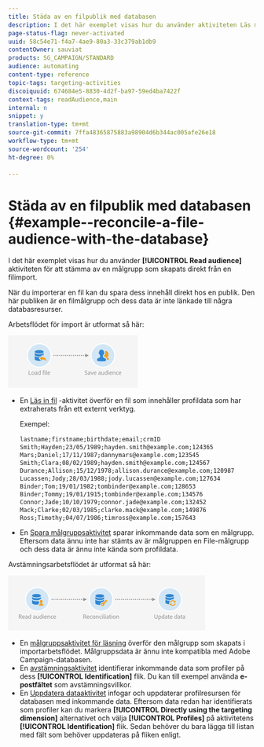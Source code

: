 ```yaml
---
title: Städa av en filpublik med databasen
description: I det här exemplet visas hur du använder aktiviteten Läs målgrupp för att stämma av en målgrupp som skapats direkt från en filimport.
page-status-flag: never-activated
uuid: 58c54e71-f4a7-4ae9-80a3-33c379ab1db9
contentOwner: sauviat
products: SG_CAMPAIGN/STANDARD
audience: automating
content-type: reference
topic-tags: targeting-activities
discoiquuid: 674684e5-8830-4d2f-ba97-59ed4ba7422f
context-tags: readAudience,main
internal: n
snippet: y
translation-type: tm+mt
source-git-commit: 7ffa48365875883a98904d6b344ac005afe26e18
workflow-type: tm+mt
source-wordcount: '254'
ht-degree: 0%

---
```



# Städa av en filpublik med databasen {#example--reconcile-a-file-audience-with-the-database}

I det här exemplet visas hur du använder **[!UICONTROL Read audience]** aktiviteten för att stämma av en målgrupp som skapats direkt från en filimport.

När du importerar en fil kan du spara dess innehåll direkt hos en publik. Den här publiken är en filmålgrupp och dess data är inte länkade till några databasresurser.

Arbetsflödet för import är utformat så här:

![](assets/readaudience_activity_example3.png)

* En [Läs in fil](../../automating/using/load-file.md) -aktivitet överför en fil som innehåller profildata som har extraherats från ett externt verktyg.

   Exempel:

   ```
   lastname;firstname;birthdate;email;crmID
   Smith;Hayden;23/05/1989;hayden.smith@example.com;124365
   Mars;Daniel;17/11/1987;dannymars@example.com;123545
   Smith;Clara;08/02/1989;hayden.smith@example.com;124567
   Durance;Allison;15/12/1978;allison.durance@example.com;120987
   Lucassen;Jody;28/03/1988;jody.lucassen@example.com;127634
   Binder;Tom;19/01/1982;tombinder@example.com;128653
   Binder;Tommy;19/01/1915;tombinder@example.com;134576
   Connor;Jade;10/10/1979;connor.jade@example.com;132452
   Mack;Clarke;02/03/1985;clarke.mack@example.com;149876
   Ross;Timothy;04/07/1986;timross@example.com;157643
   ```

* En [Spara målgruppsaktivitet](../../automating/using/save-audience.md) sparar inkommande data som en målgrupp. Eftersom data ännu inte har stämts av är målgruppen en File-målgrupp och dess data är ännu inte kända som profildata.

Avstämningsarbetsflödet är utformat så här:

![](assets/readaudience_activity_example2.png)

* En [målgruppsaktivitet för läsning](../../automating/using/read-audience.md) överför den målgrupp som skapats i importarbetsflödet. Målgruppsdata är ännu inte kompatibla med Adobe Campaign-databasen.
* En [avstämningsaktivitet](../../automating/using/reconciliation.md) identifierar inkommande data som profiler på dess **[!UICONTROL Identification]** flik. Du kan till exempel använda **e-postfältet** som avstämningsvillkor.
* En [Uppdatera dataaktivitet](../../automating/using/update-data.md) infogar och uppdaterar profilresursen för databasen med inkommande data. Eftersom data redan har identifierats som profiler kan du markera **[!UICONTROL Directly using the targeting dimension]** alternativet och välja **[!UICONTROL Profiles]** på aktivitetens **[!UICONTROL Identification]** flik. Sedan behöver du bara lägga till listan med fält som behöver uppdateras på fliken enligt.
